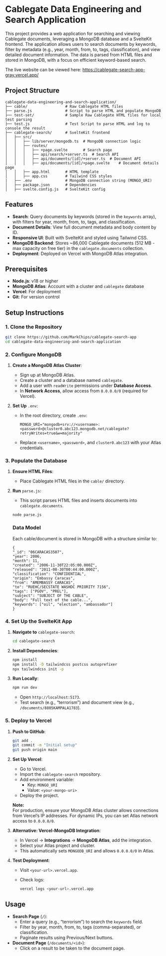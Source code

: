 # Cablegate Data Engineering and Search Application

This project provides a web application for searching and viewing Cablegate documents, leveraging a MongoDB database and a SvelteKit frontend. The application allows users to search documents by keywords, filter by metadata (e.g., year, month, from, to, tags, classification), and view detailed document information. The data is parsed from HTML files and stored in MongoDB, with a focus on efficient keyword-based search.

The live website can be viewed here: https://cablegate-search-app-gray.vercel.app/

## Project Structure

```
cablegate-data-engineering-and-search-application/
├── cable/                 # Raw Cablegate HTML files
├── parse.js               # Script to parse HTML and populate MongoDB
├── test-set/              # Sample Raw Cablegate HTML files for local test parsing
├── test.js                # Test Script to parse HTML and log to console the result
├── cablegate-search/      # SvelteKit frontend
│   ├── src/
│   │   ├── lib/server/mongodb.ts  # MongoDB connection logic
│   │   ├── routes/
│   │   │   ├── +page.svelte       # Search page
│   │   │   ├── api/search/+server.ts  # Search API
│   │   │   ├── api/documents/[id]/+server.ts  # Document API
│   │   │   ├── api/documents/[id]/+page.svelte    # Document details page
│   │   ├── app.html       # HTML template
│   │   ├── app.css        # Tailwind CSS styles
|   ├── .env               # MongoDB connection string (MONGO_URI)
│   ├── package.json       # Dependencies
│   ├── svelte.config.js   # SvelteKit config
```

## Features

- **Search**: Query documents by keywords (stored in the `keywords` array), with filters for year, month, from, to, tags, and classification.
- **Document Details**: View full document metadata and body content by ID.
- **Responsive UI**: Built with SvelteKit and styled using Tailwind CSS.
- **MongoDB Backend**: Stores \~86,000 Cablegate documents (512 MB - max capacity on free tier) in the `cablegate.documents` collection.
- **Deployment**: Deployed on Vercel with MongoDB Atlas integration.

## Prerequisites

- **Node.js**: v18 or higher
- **MongoDB Atlas**: Account with a cluster and `cablegate` database
- **Vercel**: For deployment
- **Git**: For version control

## Setup Instructions

### 1. Clone the Repository

```bash
git clone https://github.com/MarkChips/cablegate-search-app
cd cablegate-data-engineering-and-search-application
```

### 2. Configure MongoDB

1. **Create a MongoDB Atlas Cluster**:

   - Sign up at MongoDB Atlas.
   - Create a cluster and a database named `cablegate`.
   - Add a user with `readWrite` permissions under **Database Access**.
   - In **Network Access**, allow access from `0.0.0.0/0` (required for Vercel).

2. **Set Up** `.env`:

   - In the root directory, create `.env`:

     ```plaintext
     MONGO_URI="mongodb+srv://<username>:<password>@cluster0.abc123.mongodb.net/cablegate?retryWrites=true&w=majority"
     ```

   - Replace `<username>`, `<password>`, and `cluster0.abc123` with your Atlas credentials.

### 3. Populate the Database

1. **Ensure HTML Files**:

   - Place Cablegate HTML files in the `cable/` directory.

2. **Run** `parse.js`:

   - This script parses HTML files and inserts documents into `cablegate.documents`.

   ```bash
   node parse.js
   ```

   ### Data Model

   Each cable/document is stored in MongoDB with a structure similar to:

   ```
   {
   "_id": "06CARACAS3507",
   "year": 2006,
   "month": 11,
   "created": "2006-11-30T22:05:00.000Z",
   "released": "2011-08-30T00:44:00.000Z",
   "classification": "CONFIDENTIAL",
   "origin": "Embassy Caracas",
   "from": "AMEMBASSY CARACAS",
   "to": "RUEHC/SECSTATE WASHDC PRIORITY 7156",
   "tags": ["PGOV", "PREL"],
   "subject": "SUBJECT OF THE CABLE",
   "body": "Full text of the cable...",
   "keywords": ["oil", "election", "ambassador"]
   }
   ```

### 4. Set Up the SvelteKit App

1. **Navigate to** `cablegate-search`:

   ```bash
   cd cablegate-search
   ```

2. **Install Dependencies**:

   ```bash
   npm install
   npm install -D tailwindcss postcss autoprefixer
   npx tailwindcss init -p
   ```

3. **Run Locally**:

   ```bash
   npm run dev
   ```

   - Open `http://localhost:5173`.
   - Test search (e.g., “terrorism”) and document view (e.g., `/documents/8805KAMPALA1783`).

### 5. Deploy to Vercel

1. **Push to GitHub**:

   ```bash
   git add .
   git commit -m "Initial setup"
   git push origin main
   ```

2. **Set Up Vercel**:

   - Go to Vercel.
   - Import the `cablegate-search` repository.
   - Add environment variable:
     - Key: `MONGO_URI`
     - Value: `<your-mongo-uri>`
   - Deploy the project.

   **Note:**  
   For production, ensure your MongoDB Atlas cluster allows connections from Vercel’s IP addresses. For dynamic IPs, you can set Atlas network access to `0.0.0.0/0`.

3. **Alternative: Vercel-MongoDB Integration**:

   - In Vercel → **Integrations** → **MongoDB Atlas**, add the integration.
   - Select your Atlas project and cluster.
   - This automatically sets `MONGODB_URI` and allows `0.0.0.0/0` in Atlas.

4. **Test Deployment**:

   - Visit `<your-url>.vercel.app`.

   - Check logs:

     ```bash
     vercel logs <your-url>.vercel.app
     ```

## Usage

- **Search Page** (`/`):
  - Enter a query (e.g., “terrorism”) to search the `keywords` field.
  - Filter by year, month, from, to, tags (comma-separated), or classification.
  - Paginate results using Previous/Next buttons.
- **Document Page** (`/documents/<id>`):
  - Click on a result to be taken to the document page.
